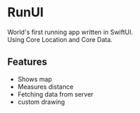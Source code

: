 # RunUI
World's first running app written in SwiftUI.   
Using Core Location and Core Data.  

## Features
* Shows map
* Measures distance
* Fetching data from server
* custom drawing

